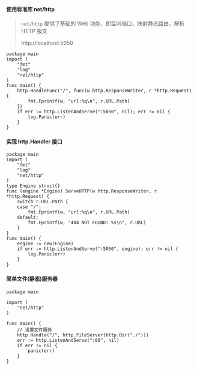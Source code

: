 #### 使用标准库 net/http
> ```net/http``` 提供了基础的 Web 功能，即监听端口，映射静态路由，解析 HTTP 报文
> 
> http://localhost:5050
```
package main
import (
	"fmt"
	"log"
	"net/http"
)
func main() {
	http.HandleFunc("/", func(w http.ResponseWriter, r *http.Request) {
		fmt.Fprintf(w, "url:%q\n", r.URL.Path)
	})
	if err := http.ListenAndServe(":5050", nil); err != nil {
		log.Panic(err)
	}
}
```

#### 实现 http.Handler 接口
```
package main
import (
	"fmt"
	"log"
	"net/http"
)
type Engine struct{}
func (engine *Engine) ServeHTTP(w http.ResponseWriter, r *http.Request) {
	switch r.URL.Path {
	case "/":
		fmt.Fprintf(w, "url:%q\n", r.URL.Path)
	default:
		fmt.Fprintf(w, "404 NOT FOUND: %s\n", r.URL)
	}
}
func main() {
	engine := new(Engine)
	if err := http.ListenAndServe(":5050", engine); err != nil {
		log.Panic(err)
	}
}
```


#### 简单文件(静态)服务器
```
package main

import (
    "net/http"
)

func main() {
    // 设置文件服务
    http.Handle("/", http.FileServer(http.Dir("./")))
    err := http.ListenAndServe(":80", nil)
    if err != nil {
        panic(err)
    }
}
```
